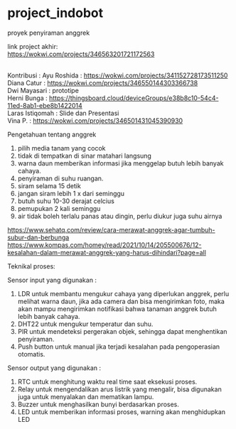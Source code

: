 # project_indobot<br/>
proyek penyiraman anggrek<br/>

link project akhir:<br/>
https://wokwi.com/projects/346563201721172563<br/><br/>

Kontribusi :
Ayu Roshida     : https://wokwi.com/projects/341152728173511250 <br/>
Diana Catur     : https://wokwi.com/projects/346550144303366738 <br/>
Dwi Mayasari    : prototipe <br/>
Herni Bunga     : https://thingsboard.cloud/deviceGroups/e38b8c10-54c4-11ed-8ab1-ebe8b1422014 <br/>
Laras Istiqomah : Slide dan Presentasi <br/>
Vina P.         : https://wokwi.com/projects/346501431045390930

Pengetahuan tentang anggrek <br/>

1. pilih media tanam yang cocok <br/>
2.  tidak di tempatkan di sinar matahari langsung <br/>
3. warna daun memberikan informasi jika menggelap butuh lebih banyak cahaya.<br/>
4. penyiraman di suhu ruangan. <br/>
5. siram selama 15 detik <br/>
6. jangan siram lebih 1 x dari seminggu<br/> 
7. butuh suhu 10-30 derajat celcius <br/>
8. pemupukan 2 kali seminggu <br/>
9. air tidak boleh terlalu panas atau dingin, perlu diukur juga suhu airnya <br/>


https://www.sehatq.com/review/cara-merawat-anggrek-agar-tumbuh-subur-dan-berbunga <br/>
https://www.kompas.com/homey/read/2021/10/14/205500676/12-kesalahan-dalam-merawat-anggrek-yang-harus-dihindari?page=all <br/>

Teknikal proses: <br/>

Sensor input yang digunakan : <br/>
1. LDR untuk membantu mengukur cahaya yang diperlukan anggrek, perlu melihat warna daun, jika ada camera dan bisa mengirimkan foto, maka akan mampu     mengirimkan notifikasi bahwa tanaman anggrek butuh lebih banyak cahaya. <br/>
2. DHT22 untuk mengukur temperatur dan suhu. <br/>
3. PIR untuk mendeteksi pergerakan objek, sehingga dapat menghentikan penyiraman. <br/>
4. Push button untuk manual jika terjadi kesalahan pada pengoperasian otomatis. <br/>

Sensor output yang digunakan : <br/>
1. RTC untuk menghitung waktu real time saat eksekusi proses.<br/>
2. Relay untuk mengendalikan arus listrik yang mengalir, bisa digunakan juga untuk menyalakan dan mematikan lampu.<br/>
3. Buzzer untuk menghasilkan bunyi berdasarkan proses.<br/>
4. LED untuk memberikan informasi proses, warning akan menghidupkan LED <br/>


